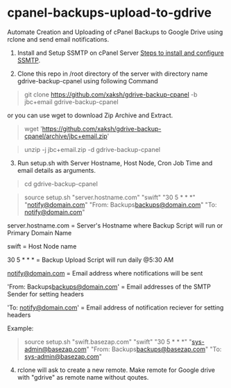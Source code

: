 # cpanel-backups-upload-to-gdrive
Automate Creation and Uploading of cPanel Backups to Google Drive using rclone and send email notifications.

1) Install and Setup SSMTP on cPanel Server
   [Steps to install and configure SSMTP](https://www.basezap.com/send-an-email-from-cli-using-smtp-in-linux/).

2) Clone this repo in /root directory of the server with directory name gdrive-backup-cpanel using following Command
 
 > git clone https://github.com/xaksh/gdrive-backup-cpanel -b jbc+email gdrive-backup-cpanel
 
 or you can use wget to download Zip Archive and Extract.
 
 > wget 'https://github.com/xaksh/gdrive-backup-cpanel/archive/jbc+email.zip'

 > unzip -j jbc+email.zip -d gdrive-backup-cpanel

3) Run setup.sh with Server Hostname, Host Node, Cron Job Time and email details as arguments.

 > cd gdrive-backup-cpanel

 > source setup.sh "server.hostname.com" "swift" "30 5 * * *" "notify@domain.com" "From: Backups<backups@domain.com>" "To: notify@domain.com"

   server.hostname.com = Server's Hostname where Backup Script will run or Primary Domain Name
   
   swift = Host Node name
   
   30 5 * * * = Backup Upload Script will run daily @5:30 AM

   notify@domain.com = Email address where notifications will be sent

   'From: Backups<backups@domain.com>' = Email addresses of the SMTP Sender for setting headers

   'To: notify@domain.com' = Email address of notification reciever for setting headers

   Example: 
 > source setup.sh "swift.basezap.com" "swift" "30 5 * * *" "sys-admin@basezap.com" "From: Backups<backups@basezap.com>" "To: sys-admin@basezap.com"

4) rclone will ask to create a new remote. Make remote for Google drive with "gdrive" as remote name without qoutes.
